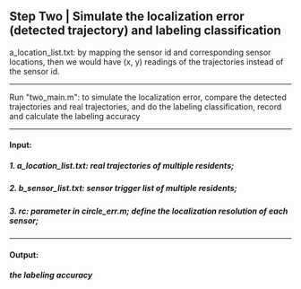 ## Step Two | Simulate the localization error (detected trajectory) and labeling classification

a_location_list.txt: by mapping the sensor id and corresponding sensor locations, then we would have (x, y) readings of the trajectories instead of the sensor id. 

---
Run "two_main.m": to simulate the localization error, compare the detected trajectories and real trajectories, and do the labeling classification, record and calculate the labeling accuracy

---

#### Input:
##### 1. a_location_list.txt: real trajectories of multiple residents;
##### 2. b_sensor_list.txt: sensor trigger list of multiple residents;
##### 3. rc: parameter in circle_err.m; define the localization resolution of each sensor;

-------

#### Output:
##### the labeling accuracy
